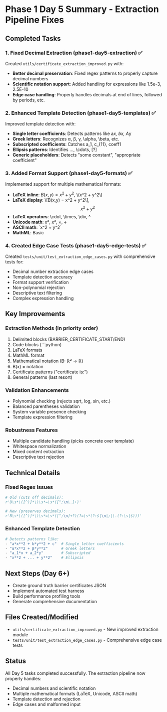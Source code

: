 # Phase 1 Day 5 Summary - Extraction Pipeline Fixes

## Completed Tasks

### 1. Fixed Decimal Extraction (phase1-day5-extraction) ✅
Created `utils/certificate_extraction_improved.py` with:
- **Better decimal preservation**: Fixed regex patterns to properly capture decimal numbers
- **Scientific notation support**: Added handling for expressions like 1.5e-3, 2.5E-10
- **Edge case handling**: Properly handles decimals at end of lines, followed by periods, etc.

### 2. Enhanced Template Detection (phase1-day5-templates) ✅
Improved template detection with:
- **Single letter coefficients**: Detects patterns like a*x, bx, A*y
- **Greek letters**: Recognizes α, β, γ, \\alpha, \\beta, etc.
- **Subscripted coefficients**: Catches a_1, c_{11}, coeff1
- **Ellipsis patterns**: Identifies ..., \\cdots, [?]
- **Generic placeholders**: Detects "some constant", "appropriate coefficient"

### 3. Added Format Support (phase1-day5-formats) ✅
Implemented support for multiple mathematical formats:
- **LaTeX inline**: $B(x,y) = x^2 + y^2$, \\(x^2 + y^2\\)
- **LaTeX display**: \\[B(x,y) = x^2 + y^2\\], $$x^2 + y^2$$
- **LaTeX operators**: \\cdot, \\times, \\div, ^
- **Unicode math**: x², x³, ×, ÷
- **ASCII math**: \`x^2 + y^2\`
- **MathML**: Basic <math> tag support

### 4. Created Edge Case Tests (phase1-day5-edge-tests) ✅
Created `tests/unit/test_extraction_edge_cases.py` with comprehensive tests for:
- Decimal number extraction edge cases
- Template detection accuracy
- Format support verification
- Non-polynomial rejection
- Descriptive text filtering
- Complex expression handling

## Key Improvements

### Extraction Methods (in priority order)
1. Delimited blocks (BARRIER_CERTIFICATE_START/END)
2. Code blocks (```python)
3. LaTeX formats
4. MathML format
5. Mathematical notation (B: ℝ² → ℝ)
6. B(x) = notation
7. Certificate patterns ("certificate is:")
8. General patterns (last resort)

### Validation Enhancements
- Polynomial checking (rejects sqrt, log, sin, etc.)
- Balanced parentheses validation
- System variable presence checking
- Template expression filtering

### Robustness Features
- Multiple candidate handling (picks concrete over template)
- Whitespace normalization
- Mixed content extraction
- Descriptive text rejection

## Technical Details

### Fixed Regex Issues
```python
# Old (cuts off decimals):
r'B\s*\([^)]*\)\s*=\s*([^;\n\.]+)'

# New (preserves decimals):
r'B\s*\([^)]*\)\s*=\s*([^;\n]+?)(?=\s*(?:$|\n|;|\.(?:\s|$)))'
```

### Enhanced Template Detection
```python
# Detects patterns like:
- "a*x**2 + b*y**2 + c"  # Single letter coefficients
- "α*x**2 + β*y**2"      # Greek letters
- "a_1*x + a_2*y"        # Subscripted
- "x**2 + ... + y**2"    # Ellipsis
```

## Next Steps (Day 6+)
- Create ground truth barrier certificates JSON
- Implement automated test harness
- Build performance profiling tools
- Generate comprehensive documentation

## Files Created/Modified
- `utils/certificate_extraction_improved.py` - New improved extraction module
- `tests/unit/test_extraction_edge_cases.py` - Comprehensive edge case tests

## Status
All Day 5 tasks completed successfully. The extraction pipeline now properly handles:
- Decimal numbers and scientific notation
- Multiple mathematical formats (LaTeX, Unicode, ASCII math)
- Template detection and rejection
- Edge cases and malformed input 